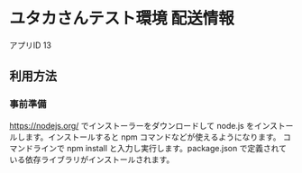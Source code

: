 # ユタカさんテスト環境 配送情報 
アプリID 13
## 利用方法
### 事前準備
https://nodejs.org/ でインストーラーをダウンロードして node.js をインストールします。インストールすると npm コマンドなどが使えるようになります。
コマンドラインで npm install と入力し実行します。package.json で定義されている依存ライブラリがインストールされます。